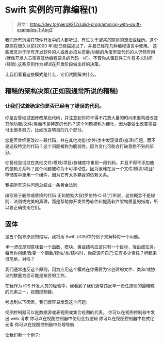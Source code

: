 # Swift 实例的可靠编程(1)

> 原文：<https://dev.to/piero9212/solid-programming-with-swift-examples-1-4pg2>

我们所有沉浸在软件开发中的人都听过、有过关于*坚实的*原则的想法或经历。这个原则在很久以前(2000 年)就已经描述过了，并且已经在几种编程语言中使用。
这些概念对于所有开发软件的人或者必须从质量/功能的角度审查代码的人仍然有用(就像开发人员审查其他编程语言的代码一样)。不管你从事软件工作有多长时间(经验),这些原则作为*模式*在开发阶段做出好的决策。

让我们看看这些模式是什么，它们试图解决什么。

## 糟糕的架构决策(正如我通常所说的糟糕)

### 让我们试着确定你是否已经有了错误的代码。

你是否曾经试图修改某段代码，并注意到你将不得不花费大量的时间来重构或改变其他功能/文件/类而不是特定的代码？这个问题被称为僵化，因为要做出改变需要付出很多努力，比如改变项目的几个部分。

您是否曾经更改过一段代码，并在其他功能/文件/类中发现错误/崩溃/问题，而不是这段特定的代码？这个问题被称为脆弱性，因为变化可能会打破意想不到的部分。

你曾经尝试过在其他文件/模块/项目/存储库中重用一段代码，并且不得不添加他的依赖关系吗？这个问题被称为不可移动性，因为很难在另一个文件/模块/项目/存储库中重用一个组件，因为它有太多耦合的依赖关系。

我把所有这些问题总结成一条黄金法则:

编写易于删除或替换的代码
正如鲍勃大叔(罗伯特·C·马丁)所说，这些概念不是规则、法则或完美的真理，而是帮助你开发优秀软件和提高软件架构质量的指南，所以要正确使用它们。

## 固体

是五个指导原则的缩写。我将用 Swift (iOS)中的例子来解释每一个问题。

*单一责任原则*意味着一个函数、模块、类或结构应该只有一个目标、理由或任务。每当你创建/改变一个函数/模块/类/结构时，你应该问自己:它有多少责任？听起来很简单，对吗？

我们通常违反这个原则，因为应用这个模式在你需要为它创建的文件、类和/或协议的数量方面可能是艰苦的工作。

在我作为 iOS 开发人员的经验中，我看到了我们通常违反单一责任原则的最糟糕的元素之一，视图控制器。

考虑到以下因素，我们很容易发现这个问题:

视图控制器可以是数据源或表视图或集合视图的代表，
你可以在视图控制器中发出 web 请求
你可以在视图控制器中使用业务逻辑
你可以在视图控制器中格式化元素
你可以在视图控制器中处理导航

让我们看一个例子: